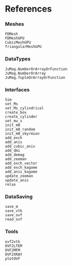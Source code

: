 # References

### Meshes

```@docs
FDMesh
FDMeshGPU
CubicMeshGPU
TriangularMeshGPU
```



### DataTypes

```@docs
JuMag.NumberOrArrayOrFunction
JuMag.NumberOrArray
JuMag.TupleOrArrayOrFunction
```



### Interfaces

```@docs
Sim
set_Ms
set_Ms_cylindrical
create_box
create_cylinder
set_mu_s
init_m0
init_m0_random
init_m0_skyrmion
add_exch
add_anis
add_cubic_anis
add_dmi
add_demag
add_zeeman
add_exch_vector
add_exch_kagome
add_anis_kagome
update_zeeman
update_anis
relax
```



### DataSaving

```@docs
save_m
save_vtk
save_ovf
read_ovf
```



### Tools

```@docs
ovf2vtk
OVF2LTEM
OVF2MFM
OVF2XRAY
plotOVF
```

